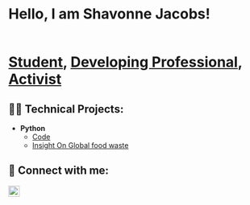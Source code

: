 <h1>Hello, I am Shavonne Jacobs!
 
   
  <br/><a href="https://ischool.syracuse.edu">Student</a>, <a href="https://www.linkedin.com/posts/shavonne-j_techexcellence-careerprep-codepathadmit-activity-7333250908274794496-nKz7?utm_source=share&utm_medium=member_desktop&rcm=ACoAAEpSxH8ByoxNKd1APRsMFPtT_olxF8nCNwQ)">Developing Professional</a>, <a href="https://www.linkedin.com/posts/laura-n-jayne_we-recovered-6000lbs-of-food-from-syracuse-activity-7329209509539713025-KDzK?utm_source=share&utm_medium=member_desktop&rcm=ACoAAEpSxH8ByoxNKd1APRsMFPtT_olxF8nCNwQ">Activist</a>

<h2>👨‍💻 Technical Projects:</h2>

- <b>Python</b>
  - [Code](https://v2hub.ischool.syr.edu/user/sjacob11@syr.edu/lab/workspaces/auto-v/tree/library/ist256/spring2025/lessons/project/P3.ipynb)
  - [Insight On Global food waste](https://github.com/a1jacob/Project256)








<h2> 🤳 Connect with me:</h2>


[<img align="left" alt="sj | LinkedIn" width="22px" src="https://cdn.jsdelivr.net/npm/simple-icons@v3/icons/linkedin.svg" />][linkedin]


[linkedin]: https://linkedin.com/in/shavonne-j


